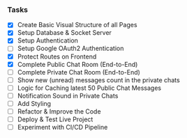 ### Tasks

- [x] Create Basic Visual Structure of all Pages
- [x] Setup Database & Socket Server
- [x] Setup Authentication
- [ ] Setup Google OAuth2 Authentication
- [x] Protect Routes on Frontend
- [x] Complete Public Chat Room (End-to-End)
- [ ] Complete Private Chat Room (End-to-End)
- [ ] Show new (unread) messages count in the private chats
- [ ] Logic for Caching latest 50 Public Chat Messages
- [ ] Notification Sound in Private Chats
- [ ] Add Styling
- [ ] Refactor & Improve the Code
- [ ] Deploy & Test Live Project
- [ ] Experiment with CI/CD Pipeline
